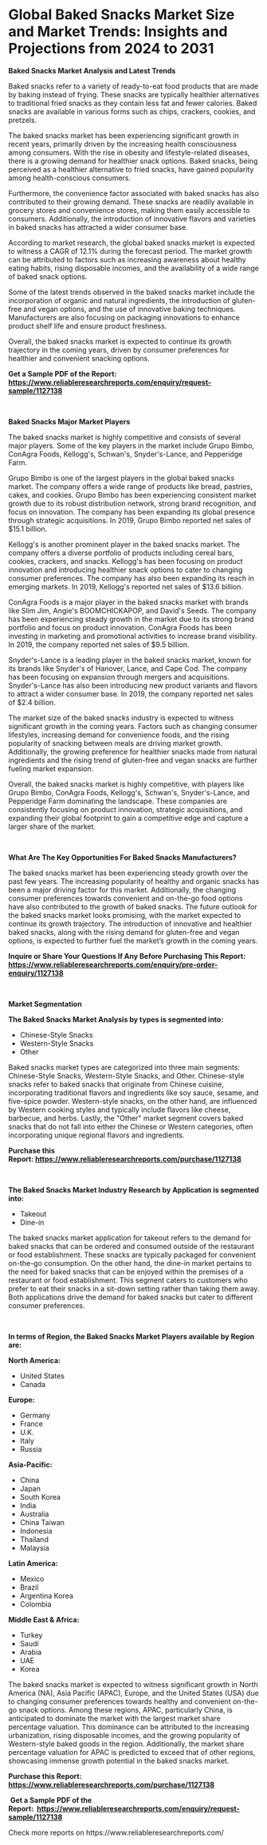 <p><h1>Global Baked Snacks Market Size and Market Trends: Insights and Projections from 2024 to 2031</h1></p><p><strong>Baked Snacks Market Analysis and Latest Trends</strong></p>
<p><p>Baked snacks refer to a variety of ready-to-eat food products that are made by baking instead of frying. These snacks are typically healthier alternatives to traditional fried snacks as they contain less fat and fewer calories. Baked snacks are available in various forms such as chips, crackers, cookies, and pretzels.</p><p>The baked snacks market has been experiencing significant growth in recent years, primarily driven by the increasing health consciousness among consumers. With the rise in obesity and lifestyle-related diseases, there is a growing demand for healthier snack options. Baked snacks, being perceived as a healthier alternative to fried snacks, have gained popularity among health-conscious consumers.</p><p>Furthermore, the convenience factor associated with baked snacks has also contributed to their growing demand. These snacks are readily available in grocery stores and convenience stores, making them easily accessible to consumers. Additionally, the introduction of innovative flavors and varieties in baked snacks has attracted a wider consumer base.</p><p>According to market research, the global baked snacks market is expected to witness a CAGR of 12.1% during the forecast period. The market growth can be attributed to factors such as increasing awareness about healthy eating habits, rising disposable incomes, and the availability of a wide range of baked snack options.</p><p>Some of the latest trends observed in the baked snacks market include the incorporation of organic and natural ingredients, the introduction of gluten-free and vegan options, and the use of innovative baking techniques. Manufacturers are also focusing on packaging innovations to enhance product shelf life and ensure product freshness.</p><p>Overall, the baked snacks market is expected to continue its growth trajectory in the coming years, driven by consumer preferences for healthier and convenient snacking options.</p></p>
<p><strong>Get a Sample PDF of the Report:&nbsp; <a href="https://www.reliableresearchreports.com/enquiry/request-sample/1127138">https://www.reliableresearchreports.com/enquiry/request-sample/1127138</a></strong></p>
<p>&nbsp;</p>
<p><strong>Baked Snacks Major Market Players</strong></p>
<p><p>The baked snacks market is highly competitive and consists of several major players. Some of the key players in the market include Grupo Bimbo, ConAgra Foods, Kellogg's, Schwan's, Snyder's-Lance, and Pepperidge Farm.</p><p>Grupo Bimbo is one of the largest players in the global baked snacks market. The company offers a wide range of products like bread, pastries, cakes, and cookies. Grupo Bimbo has been experiencing consistent market growth due to its robust distribution network, strong brand recognition, and focus on innovation. The company has been expanding its global presence through strategic acquisitions. In 2019, Grupo Bimbo reported net sales of $15.1 billion.</p><p>Kellogg's is another prominent player in the baked snacks market. The company offers a diverse portfolio of products including cereal bars, cookies, crackers, and snacks. Kellogg's has been focusing on product innovation and introducing healthier snack options to cater to changing consumer preferences. The company has also been expanding its reach in emerging markets. In 2019, Kellogg's reported net sales of $13.6 billion.</p><p>ConAgra Foods is a major player in the baked snacks market with brands like Slim Jim, Angie's BOOMCHICKAPOP, and David's Seeds. The company has been experiencing steady growth in the market due to its strong brand portfolio and focus on product innovation. ConAgra Foods has been investing in marketing and promotional activities to increase brand visibility. In 2019, the company reported net sales of $9.5 billion.</p><p>Snyder's-Lance is a leading player in the baked snacks market, known for its brands like Snyder's of Hanover, Lance, and Cape Cod. The company has been focusing on expansion through mergers and acquisitions. Snyder's-Lance has also been introducing new product variants and flavors to attract a wider consumer base. In 2019, the company reported net sales of $2.4 billion.</p><p>The market size of the baked snacks industry is expected to witness significant growth in the coming years. Factors such as changing consumer lifestyles, increasing demand for convenience foods, and the rising popularity of snacking between meals are driving market growth. Additionally, the growing preference for healthier snacks made from natural ingredients and the rising trend of gluten-free and vegan snacks are further fueling market expansion.</p><p>Overall, the baked snacks market is highly competitive, with players like Grupo Bimbo, ConAgra Foods, Kellogg's, Schwan's, Snyder's-Lance, and Pepperidge Farm dominating the landscape. These companies are consistently focusing on product innovation, strategic acquisitions, and expanding their global footprint to gain a competitive edge and capture a larger share of the market.</p></p>
<p>&nbsp;</p>
<p><strong>What Are The Key Opportunities For Baked Snacks Manufacturers?</strong></p>
<p><p>The baked snacks market has been experiencing steady growth over the past few years. The increasing popularity of healthy and organic snacks has been a major driving factor for this market. Additionally, the changing consumer preferences towards convenient and on-the-go food options have also contributed to the growth of baked snacks. The future outlook for the baked snacks market looks promising, with the market expected to continue its growth trajectory. The introduction of innovative and healthier baked snacks, along with the rising demand for gluten-free and vegan options, is expected to further fuel the market’s growth in the coming years.</p></p>
<p><strong>Inquire or Share Your Questions If Any Before Purchasing This Report: <a href="https://www.reliableresearchreports.com/enquiry/pre-order-enquiry/1127138">https://www.reliableresearchreports.com/enquiry/pre-order-enquiry/1127138</a></strong></p>
<p>&nbsp;</p>
<p><strong>Market Segmentation</strong></p>
<p><strong>The Baked Snacks Market Analysis by types is segmented into:</strong></p>
<p><ul><li>Chinese-Style Snacks</li><li>Western-Style Snacks</li><li>Other</li></ul></p>
<p><p>Baked snacks market types are categorized into three main segments: Chinese-Style Snacks, Western-Style Snacks, and Other. Chinese-style snacks refer to baked snacks that originate from Chinese cuisine, incorporating traditional flavors and ingredients like soy sauce, sesame, and five-spice powder. Western-style snacks, on the other hand, are influenced by Western cooking styles and typically include flavors like cheese, barbecue, and herbs. Lastly, the "Other" market segment covers baked snacks that do not fall into either the Chinese or Western categories, often incorporating unique regional flavors and ingredients.</p></p>
<p><strong>Purchase this Report:&nbsp;<a href="https://www.reliableresearchreports.com/purchase/1127138">https://www.reliableresearchreports.com/purchase/1127138</a></strong></p>
<p>&nbsp;</p>
<p><strong>The Baked Snacks Market Industry Research by Application is segmented into:</strong></p>
<p><ul><li>Takeout</li><li>Dine-in</li></ul></p>
<p><p>The baked snacks market application for takeout refers to the demand for baked snacks that can be ordered and consumed outside of the restaurant or food establishment. These snacks are typically packaged for convenient on-the-go consumption. On the other hand, the dine-in market pertains to the need for baked snacks that can be enjoyed within the premises of a restaurant or food establishment. This segment caters to customers who prefer to eat their snacks in a sit-down setting rather than taking them away. Both applications drive the demand for baked snacks but cater to different consumer preferences.</p></p>
<p>&nbsp;</p>
<p><strong>In terms of Region, the Baked Snacks Market Players available by Region are:</strong></p>
<p>
    <p> <strong> North America: </strong>
        <ul>
            <li>United States</li>
            <li>Canada</li>
        </ul>
        </p> 
    <p> <strong> Europe: </strong>
        <ul>
            <li>Germany</li>
            <li>France</li>
            <li>U.K.</li>
            <li>Italy</li>
            <li>Russia</li>
        </ul>
        </p> 
    <p> <strong> Asia-Pacific: </strong>
        <ul>
            <li>China</li>
            <li>Japan</li>
            <li>South Korea</li>
            <li>India</li>
            <li>Australia</li>
            <li>China Taiwan</li>
            <li>Indonesia</li>
            <li>Thailand</li>
            <li>Malaysia</li>
        </ul>
        </p> 
    <p> <strong> Latin America: </strong>
        <ul>
            <li>Mexico</li>
            <li>Brazil</li>
            <li>Argentina Korea</li>
            <li>Colombia</li>
        </ul>
        </p> 
    <p> <strong> Middle East & Africa: </strong>
        <ul>
            <li>Turkey</li>
            <li>Saudi</li>
            <li>Arabia</li>
            <li>UAE</li>
            <li>Korea</li>
        </ul>
    </p>
    </p>
<p><p>The baked snacks market is expected to witness significant growth in North America (NA), Asia Pacific (APAC), Europe, and the United States (USA) due to changing consumer preferences towards healthy and convenient on-the-go snack options. Among these regions, APAC, particularly China, is anticipated to dominate the market with the largest market share percentage valuation. This dominance can be attributed to the increasing urbanization, rising disposable incomes, and the growing popularity of Western-style baked goods in the region. Additionally, the market share percentage valuation for APAC is predicted to exceed that of other regions, showcasing immense growth potential in the baked snacks market.</p></p>
<p><strong>Purchase this Report: <a href="https://www.reliableresearchreports.com/purchase/1127138">https://www.reliableresearchreports.com/purchase/1127138</a></strong></p>
<p>&nbsp;<strong>Get a Sample PDF of the Report:&nbsp;&nbsp;<a href="https://www.reliableresearchreports.com/enquiry/request-sample/1127138">https://www.reliableresearchreports.com/enquiry/request-sample/1127138</a></strong></p>
<p><strong></strong></p>
<p>Check more reports on https://www.reliableresearchreports.com/</p>